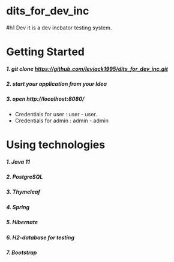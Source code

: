 # dits_for_dev_inc
#h1 Dev it is a dev incbator testing system.

Getting Started
=====================
##### 1. git clone https://github.com/levjack1995/dits_for_dev_inc.git
##### 2. start your application from your Idea
##### 3. open http://localhost:8080/

* Credentials for user : user - user.
* Credentials for admin : admin - admin

Using technologies
=====================
##### 1. Java 11
##### 2. PostgreSQL
##### 3. Thymeleaf
##### 4. Spring
##### 5. Hibernate
##### 6. H2-database for testing
##### 7. Bootstrap
